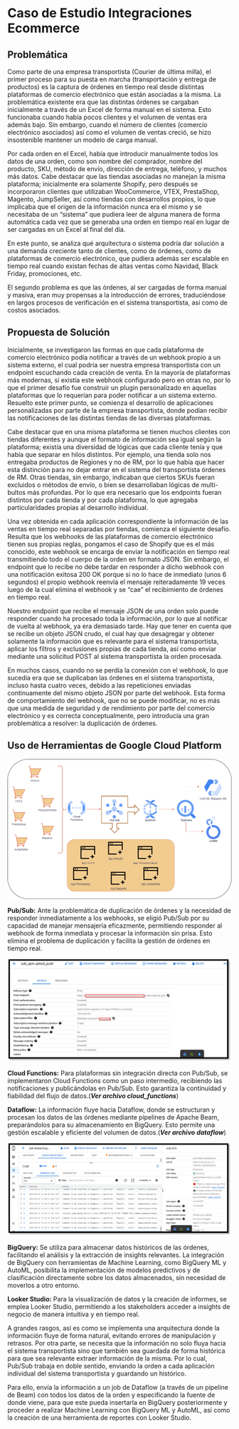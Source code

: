# Caso de Estudio Integraciones Ecommerce

## Problemática
Como parte de una empresa transportista (Courier de última milla), el primer proceso para su puesta en marcha (transportación y entrega de productos) es la captura de órdenes en tiempo real desde distintas plataformas de comercio electrónico que están asociadas a la misma. La problemática existente era que las distintas órdenes se cargaban inicialmente a través de un Excel de forma manual en el sistema. Esto funcionaba cuando había pocos clientes y el volumen de ventas era además bajo. Sin embargo, cuando el número de clientes (comercio electrónico asociados) así como el volumen de ventas creció, se hizo insostenible mantener un modelo de carga manual.

Por cada orden en el Excel, había que introducir manualmente todos los datos de una orden, como son nombre del comprador, nombre del producto, SKU, método de envío, dirección de entrega, teléfono, y muchos más datos. Cabe destacar que las tiendas asociadas no manejan la misma plataforma; inicialmente era solamente Shopify, pero después se incorporaron clientes que utilizaban WooCommerce, VTEX, PrestaShop, Magento, JumpSeller, así como tiendas con desarrollos propios, lo que implicaba que el origen de la información nunca era el mismo y se necesitaba de un “sistema” que pudiera leer de alguna manera de forma automática cada vez que se generaba una orden en tiempo real en lugar de ser cargadas en un Excel al final del día.

En este punto, se analiza qué arquitectura o sistema podría dar solución a una demanda creciente tanto de clientes, como de órdenes, como de plataformas de comercio electrónico, que pudiera además ser escalable en tiempo real cuando existan fechas de altas ventas como Navidad, Black Friday, promociones, etc.

El segundo problema es que las órdenes, al ser cargadas de forma manual y masiva, eran muy propensas a la introducción de errores, traduciéndose en largos procesos de verificación en el sistema transportista, así como de costos asociados.

## Propuesta de Solución
Inicialmente, se investigaron las formas en que cada plataforma de comercio electrónico podía notificar a través de un webhook propio a un sistema externo, el cual podría ser nuestra empresa transportista con un endpoint escuchando cada creación de venta. En la mayoría de plataformas más modernas, sí existía este webhook configurado pero en otras no, por lo que el primer desafío fue construir un plugin personalizado en aquellas plataformas que lo requerían para poder notificar a un sistema externo. Resuelto este primer punto, se comienza el desarrollo de aplicaciones personalizadas por parte de la empresa transportista, donde podían recibir las notificaciones de las distintas tiendas de las diversas plataformas. 

Cabe destacar que en una misma plataforma se tienen muchos clientes con tiendas diferentes y aunque el formato de información sea igual según la plataforma; existía una diversidad de lógicas que cada cliente tenía y que había que separar en hilos distintos. Por ejemplo, una tienda solo nos entregaba productos de Regiones y no de RM, por lo que había que hacer esta distinción para no dejar entrar en el sistema del transportista órdenes de RM. Otras tiendas, sin embargo, indicaban que ciertos SKUs fueran excluidos o métodos de envío, o bien se desarrollaban lógicas de multi-bultos más profundas. Por lo que era necesario que los endpoints fueran distintos por cada tienda y por cada plataforma, lo que agregaba particularidades propias al desarrollo individual.

Una vez obtenida en cada aplicación correspondiente la información de las ventas en tiempo real separadas por tiendas, comienza el siguiente desafío. Resulta que los webhooks de las plataformas de comercio electrónico tienen sus propias reglas, pongamos el caso de Shopify que es el más conocido, este webhook se encarga de enviar la notificación en tiempo real transmitiendo todo el cuerpo de la orden en formato JSON. Sin embargo, el endpoint que lo recibe no debe tardar en responder a dicho webhook con una notificación exitosa 200 OK porque si no lo hace de inmediato (unos 6 segundos) el propio webhook reenvía el mensaje reiteradamente 19 veces luego de la cual elimina el webhook y se “cae” el recibimiento de órdenes en tiempo real.

Nuestro endpoint que recibe el mensaje JSON de una orden solo puede responder cuando ha procesado toda la información, por lo que al notificar de vuelta al webhook, ya era demasiado tarde. Hay que tener en cuenta que se recibe un objeto JSON crudo, el cual hay que desagregar y obtener solamente la información que es relevante para el sistema transportista, aplicar los filtros y exclusiones propias de cada tienda, así como enviar mediante una solicitud POST al sistema transportista la orden procesada.

En muchos casos, cuando no se perdía la conexión con el webhook, lo que sucedía era que se duplicaban las órdenes en el sistema transportista, incluso hasta cuatro veces, debido a las repeticiones enviadas continuamente del mismo objeto JSON por parte del webhook. Esta forma de comportamiento del webhook, que no se puede modificar, no es más que una medida de seguridad y de rendimiento por parte del comercio electrónico y es correcta conceptualmente, pero introducía una gran problemática a resolver: la duplicación de órdenes.

## Uso de Herramientas de Google Cloud Platform

![Arquitectura Integraciones Ecommerce](Img/ecommerce.png)

**Pub/Sub:** Ante la problemática de duplicación de órdenes y la necesidad de responder inmediatamente a los webhooks, se eligió Pub/Sub por su capacidad de manejar mensajería eficazmente, permitiendo responder al webhook de forma inmediata y procesar la información sin prisa. Esto elimina el problema de duplicación y facilita la gestión de órdenes en tiempo real.

![subscripcion_pubsub](Img/subscripcion_pubsub.png)

**Cloud Functions:** Para plataformas sin integración directa con Pub/Sub, se implementaron Cloud Functions como un paso intermedio, recibiendo las notificaciones y publicándolas en Pub/Sub. Esto garantiza la continuidad y fiabilidad del flujo de datos.(**_Ver archivo cloud_functions_**)

**Dataflow:** La información fluye hacia Dataflow, donde se estructuran y procesan los datos de las órdenes mediante pipelines de Apache Beam, preparándolos para su almacenamiento en BigQuery. Esto permite una gestión escalable y eficiente del volumen de datos.(**_Ver archivo dataflow_**)

![dataflow](Img/dataflow.png)

**BigQuery:** Se utiliza para almacenar datos históricos de las órdenes, facilitando el análisis y la extracción de insights relevantes. La integración de BigQuery con herramientas de Machine Learning, como BigQuery ML y AutoML, posibilita la implementación de modelos predictivos y de clasificación directamente sobre los datos almacenados, sin necesidad de moverlos a otro entorno.

**Looker Studio:** Para la visualización de datos y la creación de informes, se emplea Looker Studio, permitiendo a los stakeholders acceder a insights de negocio de manera intuitiva y en tiempo real.

A grandes rasgos, así es como se implementa una arquitectura donde la información fluye de forma natural, evitando errores de manipulación y retrasos. Por otra parte, se necesita que la información no solo fluya hacia el sistema transportista sino que también sea guardada de forma histórica para que sea relevante extraer información de la misma. Por lo cual, Pub/Sub trabaja en doble sentido, enviando la orden a cada aplicación individual del sistema transportista y guardando un histórico.

Para ello, envía la información a un job de Dataflow (a través de un pipeline de Beam) con todos los datos de la orden y especificando la fuente de donde viene, para que este pueda insertarla en BigQuery posteriormente y proceder a realizar Machine Learning con BigQuery ML y AutoML, así como la creación de una herramienta de reportes con Looker Studio.
